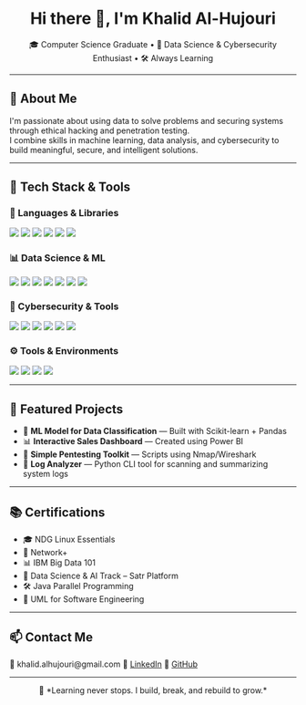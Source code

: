 <h1 align="center">Hi there 👋, I'm Khalid Al-Hujouri</h1>

<p align="center">
🎓 Computer Science Graduate • 🧠 Data Science & Cybersecurity Enthusiast • 🛠️ Always Learning
</p>

---

## 🧠 About Me

I'm passionate about using data to solve problems and securing systems through ethical hacking and penetration testing.  
I combine skills in machine learning, data analysis, and cybersecurity to build meaningful, secure, and intelligent solutions.

---

## 🚀 Tech Stack & Tools

### 🧰 Languages & Libraries  
<p>
  <img src="https://img.shields.io/badge/-Python-3776AB?style=flat&logo=python&logoColor=white" />
  <img src="https://img.shields.io/badge/-Java-007396?style=flat&logo=java&logoColor=white" />
  <img src="https://img.shields.io/badge/-JavaScript-F7DF1E?style=flat&logo=javascript&logoColor=black" />
  <img src="https://img.shields.io/badge/-HTML5-E34F26?style=flat&logo=html5&logoColor=white" />
  <img src="https://img.shields.io/badge/-CSS3-1572B6?style=flat&logo=css3&logoColor=white" />
  <img src="https://img.shields.io/badge/-SQL-4479A1?style=flat&logo=MySQL&logoColor=white" />
</p>

### 📊 Data Science & ML  
<p>
  <img src="https://img.shields.io/badge/-Pandas-150458?style=flat&logo=pandas" />
  <img src="https://img.shields.io/badge/-NumPy-013243?style=flat&logo=numpy&logoColor=white" />
  <img src="https://img.shields.io/badge/-Scikit--learn-F7931E?style=flat&logo=scikit-learn&logoColor=white" />
  <img src="https://img.shields.io/badge/-TensorFlow-FF6F00?style=flat&logo=tensorflow&logoColor=white" />
  <img src="https://img.shields.io/badge/-Matplotlib-11557C?style=flat" />
  <img src="https://img.shields.io/badge/-Seaborn-268BD2?style=flat" />
  <img src="https://img.shields.io/badge/-Power%20BI-F2C811?style=flat&logo=powerbi&logoColor=black" />
</p>

### 🔐 Cybersecurity & Tools  
<p>
  <img src="https://img.shields.io/badge/-Linux-FCC624?style=flat&logo=linux&logoColor=black" />
  <img src="https://img.shields.io/badge/-Wireshark-1679A7?style=flat&logo=wireshark&logoColor=white" />
  <img src="https://img.shields.io/badge/-Nmap-008080?style=flat" />
  <img src="https://img.shields.io/badge/-Metasploit-3333FF?style=flat" />
  <img src="https://img.shields.io/badge/-Burp%20Suite-FF5722?style=flat" />
  <img src="https://img.shields.io/badge/-Network%2B-EA4335?style=flat" />
</p>

### ⚙️ Tools & Environments  
<p>
  <img src="https://img.shields.io/badge/-Jupyter-F37626?style=flat&logo=jupyter&logoColor=white" />
  <img src="https://img.shields.io/badge/-Google%20Colab-F9AB00?style=flat&logo=googlecolab&logoColor=white" />
  <img src="https://img.shields.io/badge/-GitHub-181717?style=flat&logo=github&logoColor=white" />
  <img src="https://img.shields.io/badge/-VS%20Code-007ACC?style=flat&logo=visual-studio-code&logoColor=white" />
</p>

---

## 📌 Featured Projects
- 🧠 **ML Model for Data Classification** — Built with Scikit-learn + Pandas  
- 📊 **Interactive Sales Dashboard** — Created using Power BI  
- 🔐 **Simple Pentesting Toolkit** — Scripts using Nmap/Wireshark  
- 📁 **Log Analyzer** — Python CLI tool for scanning and summarizing system logs  

---

## 📚 Certifications
- 🎓 NDG Linux Essentials  
- 📡 Network+  
- 📊 IBM Big Data 101  
- 🤖 Data Science & AI Track – Satr Platform  
- 🛠️ Java Parallel Programming  
- 📐 UML for Software Engineering  

---

## 📫 Contact Me
<p>
  📧 khalid.alhujouri@gmail.com  
  💼 <a href="https://www.linkedin.com/in/اسم-المستخدم-هنا" target="_blank">LinkedIn</a>  
  🐙 <a href="https://github.com/اسم-مستخدمك" target="_blank">GitHub</a>
</p>

---

<p align="center">
  🌟 *Learning never stops. I build, break, and rebuild to grow.*
</p>
